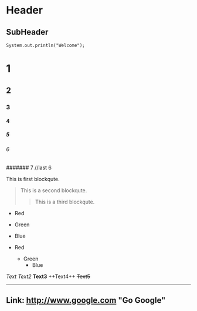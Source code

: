 Header
================

SubHeader
---------

```
System.out.println("Welcome");
```

# 1
## 2
### 3
#### 4
##### 5
###### 6
####### 7 //last 6

This is first blockqute.
> This is a second blockqute.
>> This is a third blockqute.

* Red
* Green
* Blue

* Red
  * Green
    * Blue
    
*Text*
_Text2_
**Text3**
++Text4++
~~Text5~~

********************************    
Link: http://www.google.com "Go Google"
--------------------------------
